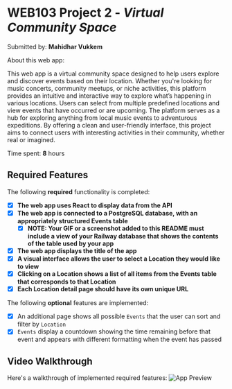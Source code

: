 # WEB103 Project 2 - *Virtual Community Space*

Submitted by: **Mahidhar Vukkem**

About this web app: 

This web app is a virtual community space designed to help users explore and discover events based on their location. Whether you're looking for music concerts, community meetups, or niche activities, this platform provides an intuitive and interactive way to explore what’s happening in various locations.
Users can select from multiple predefined locations and view events that have occurred or are upcoming. The platform serves as a hub for exploring anything from local music events to adventurous expeditions. By offering a clean and user-friendly interface, this project aims to connect users with interesting activities in their community, whether real or imagined.

Time spent: **8** hours

## Required Features

The following **required** functionality is completed:

<!-- Make sure to check off completed functionality below -->

- [x] **The web app uses React to display data from the API**
- [x] **The web app is connected to a PostgreSQL database, with an appropriately structured Events table**
  - [x] **NOTE: Your GIF or a screenshot added to this README must include a view of your Railway database that shows the contents of the table used by your app**
- [x] **The web app displays the title of the app**
- [x] **A visual interface allows the user to select a Location they would like to view**
- [x] **Clicking on a Location shows a list of all items from the Events table that corresponds to that Location**
- [x] **Each Location detail page should have its own unique URL**

The following **optional** features are implemented:

- [x] An additional page shows all possible `Events` that the user can sort and filter by `Location`
- [x] `Events` display a countdown showing the time remaining before that event and appears with different formatting when the event has passed

## Video Walkthrough

Here's a walkthrough of implemented required features:
![App Preview](./demo-gif.gif)